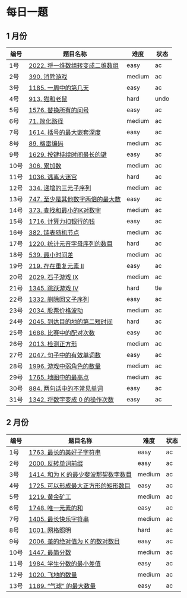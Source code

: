 # 每日一题

## 1 月份

**编号**|**题目名称**|**难度**|**状态**
--------|------------|--------|--------
1号|[2022. 将一维数组转变成二维数组](./1%20月份/第1题%202022.%20将一维数组转变成二维数组)|easy|ac
2号|[390. 消除游戏](./1%20月份/第2题%20390.%20消除游戏)|medium|ac
3号|[1185. 一周中的第几天](./1%20月份/第3题%201185.%20一周中的第几天)|easy|ac
4号|[913. 猫和老鼠](./1%20月份/第4题%20913.%20猫和老鼠)|hard|undo
5号|[1576. 替换所有的问号](./1%20月份/第5题%201576.%20替换所有的问号)|easy|ac
6号|[71. 简化路径](./1%20月份/第6题%2071.%20简化路径)|medium|ac
7号|[1614. 括号的最大嵌套深度](./1%20月份/第7题%201614.%20括号的最大嵌套深度)|easy|ac
8号|[89. 格雷编码](./1%20月份/第8题%2089.%20格雷编码)|medium|ac
9号|[1629. 按键持续时间最长的键](./1%20月份/第9题%201629.%20按键持续时间最长的键)|easy|ac
10号|[306. 累加数](./1%20月份/第10题%20306.%20累加数)|medium|ac
11号|[1036. 逃离大迷宫](./1%20月份/第11题%201036.%20逃离大迷宫)|hard|ac
12号|[334. 递增的三元子序列](./1%20月份/第12题%20334.%20递增的三元子序列)|medium|ac
13号|[747. 至少是其他数字两倍的最大数](./1%20月份/第13题%20747.%20至少是其他数字两倍的最大数)|easy|ac
14号|[373. 查找和最小的K对数字](./1%20月份/第14题%20373.%20查找和最小的K对数字)|medium|ac
15号|[1716. 计算力扣银行的钱](./1%20月份/第15题%201716.%20计算力扣银行的钱数)|easy|ac
16号|[382. 链表随机节点](./1%20月份/第16题%20382.%20链表随机节点)|medium|ac
17号|[1220. 统计元音字母序列的数目](./1%20月份/第17题%201220.%20统计元音字母序列的数目)|hard|ac
18号|[539. 最小时间差](./1%20月份/第18题%20382.%20最小时间差)|medium|ac
19号|[219. 存在重复元素 II](./1%20月份/第19题%20219.%20存在重复元素%20II)|easy|ac
20号|[2029. 石子游戏 IX](./1%20月份/第20题%202029.%20石子游戏%20IX)|medium|ac
21号|[1345. 跳跃游戏 IV](./1%20月份/第21题%201345.%20跳跃游戏%20IV)|hard|tle
22号|[1332. 删除回文子序列](./1%20月份/第22题%201332.%20删除回文子序列)|easy|ac
23号|[2034. 股票价格波动](./1%20月份/第23题%202034.%20股票价格波动)|medium|ac
24号|[2045. 到达目的地的第二短时间](./1%20月份/第24题%202045.%20到达目的地的第二短时间)|hard|ac
25号|[1688. 比赛中的配对次数](./1%20月份/第25题%201688.%20比赛中的配对次数)|easy|ac
26号|[2013. 检测正方形](./1%20月份/第26题%202013.%20检测正方形)|medium|ac
27号|[2047. 句子中的有效单词数](./1%20月份/第27题%202047.%20句子中的有效单词数)|easy|ac
28号|[1996. 游戏中弱角色的数量](./1%20月份/第28题%201996.%20游戏中弱角色的数量)|medium|ac
29号|[1765. 地图中的最高点](./1%20月份/第29题%201765.%20地图中的最高点)|medium|ac
30号|[884. 两句话中的不常见单词](./1%20月份/第30题%20884.%20两句话中的不常见单词)|easy|ac
31号|[1342. 将数字变成 0 的操作次数](./1%20月份/第31题%201342.%20将数字变成%200%20的操作次数)|easy|ac

## 2 月份

**编号**|**题目名称**|**难度**|**状态**
--------|------------|--------|--------
1号|[1763. 最长的美好子字符串](./2%20月份/第1题%201763.%20最长的美好子字符串)|easy|ac
2号|[2000. 反转单词前缀](./2%20月份/第2题%202000.%20反转单词前缀)|easy|ac
3号|[1414. 和为 K 的最少斐波那契数字数目](./2%20月份/第3题%201414.%20和为%20K%20的最少斐波那契数字数目)|medium|ac
4号|[1725. 可以形成最大正方形的矩形数目](./2%20月份/第4题%201725.%20可以形成最大正方形的矩形数目)|easy|ac
5号|[1219. 黄金矿工](./2%20月份/第5题%201219.%20黄金矿工)|medium|ac
6号|[1748. 唯一元素的和](./2%20月份/第6题%201748.%20唯一元素的和)|easy|ac
7号|[1405. 最长快乐字符串](./2%20月份/第7题%201405.%20最长快乐字符串)|medium|ac
8号|[1001. 网格照明](./2%20月份/第8题%201001.%20网格照明)|hard|ac
9号|[2006. 差的绝对值为 K 的数对数目](./2%20月份/第9题%202006.%20差的绝对值为%20K%20的数对数目)|easy|ac
10号|[1447. 最简分数](./2%20月份/第10题%201447.%20最简分数)|medium|ac
11号|[1984. 学生分数的最小差值](./2%20月份/第11题%201984.%20学生分数的最小差值)|easy|ac
12号|[1020. 飞地的数量](./2%20月份/第12题%201020.%20飞地的数量)|medium|ac
13号|[1189. “气球” 的最大数量](./2%20月份/第13题%201189.%20“气球”%20的最大数量)|easy|ac
